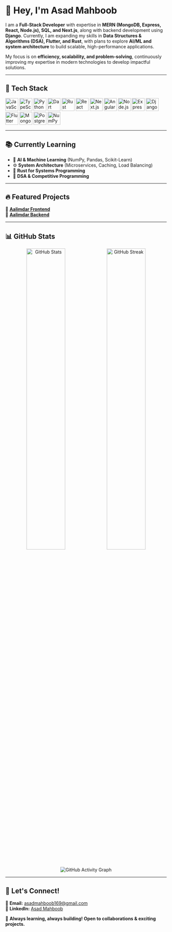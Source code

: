 # 👋 Hey, I'm **Asad Mahboob**  

I am a **Full-Stack Developer** with expertise in **MERN (MongoDB, Express, React, Node.js), SQL, and Next.js**, along with backend development using **Django**. Currently, I am expanding my skills in **Data Structures & Algorithms (DSA), Flutter, and Rust**, with plans to explore **AI/ML and system architecture** to build scalable, high-performance applications.  

My focus is on **efficiency, scalability, and problem-solving**, continuously improving my expertise in modern technologies to develop impactful solutions.  

---

## 🚀 **Tech Stack**  
<p align="left"> <img src="https://cdn.jsdelivr.net/gh/devicons/devicon/icons/javascript/javascript-original.svg" alt="JavaScript" width="40" height="40"/> <img src="https://cdn.jsdelivr.net/gh/devicons/devicon/icons/typescript/typescript-original.svg" alt="TypeScript" width="40" height="40"/> <img src="https://cdn.jsdelivr.net/gh/devicons/devicon/icons/python/python-original.svg" alt="Python" width="40" height="40"/> <img src="https://cdn.jsdelivr.net/gh/devicons/devicon/icons/dart/dart-original.svg" alt="Dart" width="40" height="40"/> <img src="https://upload.wikimedia.org/wikipedia/commons/d/d5/Rust_programming_language_black_logo.svg" alt="Rust" width="40" height="40"/> <img src="https://cdn.jsdelivr.net/gh/devicons/devicon/icons/react/react-original.svg" alt="React" width="40" height="40"/> <img src="https://cdn.jsdelivr.net/gh/devicons/devicon/icons/nextjs/nextjs-original.svg" alt="Next.js" width="40" height="40"/> <img src="https://cdn.jsdelivr.net/gh/devicons/devicon/icons/angularjs/angularjs-original.svg" alt="Angular" width="40" height="40"/> <img src="https://cdn.jsdelivr.net/gh/devicons/devicon/icons/nodejs/nodejs-original.svg" alt="Node.js" width="40" height="40"/> <img src="https://cdn.jsdelivr.net/gh/devicons/devicon/icons/express/express-original.svg" alt="Express.js" width="40" height="40"/> <img src="https://cdn.jsdelivr.net/gh/devicons/devicon/icons/django/django-plain.svg" alt="Django" width="40" height="40"/> <img src="https://cdn.jsdelivr.net/gh/devicons/devicon/icons/flutter/flutter-original.svg" alt="Flutter" width="40" height="40"/> <img src="https://cdn.jsdelivr.net/gh/devicons/devicon/icons/mongodb/mongodb-original.svg" alt="MongoDB" width="40" height="40"/> <img src="https://cdn.jsdelivr.net/gh/devicons/devicon/icons/postgresql/postgresql-original.svg" alt="PostgreSQL" width="40" height="40"/> <img src="https://upload.wikimedia.org/wikipedia/commons/3/31/NumPy_logo_2020.svg" alt="NumPy" width="40" height="40"/> </p>

---

## 📚 **Currently Learning**  
- 🚀 **AI & Machine Learning** (NumPy, Pandas, Scikit-Learn)  
- ⚙️ **System Architecture** (Microservices, Caching, Load Balancing)  
- 🦀 **Rust for Systems Programming**  
- 🎯 **DSA & Competitive Programming**  

---

## 🔥 **Featured Projects**  
📌 [**Aalimdar Frontend**](https://github.com/Asad-Mahboob/aalimdar-frontend)  
📌 [**Aalimdar Backend**](https://github.com/Asad-Mahboob/aalimdar-backend)  

---

## 📊 **GitHub Stats**  
<p align="center"> <img src="https://github-readme-stats.vercel.app/api?username=Asad-Mahboob&show_icons=true&theme=radical" alt="GitHub Stats" width="49%"/> <img src="https://github-readme-streak-stats.herokuapp.com/?user=Asad-Mahboob&theme=radical" alt="GitHub Streak" width="49%"/> </p> <p align="center"> <img src="https://github-readme-activity-graph.vercel.app/graph?username=Asad-Mahboob&theme=radical" alt="GitHub Activity Graph"/> </p>

---

## 🌟 **Let's Connect!**  
📧 **Email:** [asadmahboob169@gmail.com](mailto:asadmahboob169@gmail.com)  
💼 **LinkedIn:** [Asad Mahboob](https://www.linkedin.com/in/asad-mahboob-undefined-246b3b300)  

🚀 **Always learning, always building! Open to collaborations & exciting projects.**  
